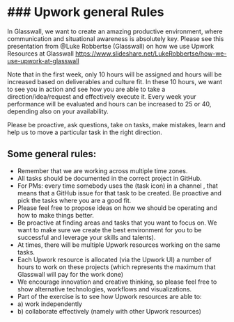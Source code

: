 # ### Upwork general Rules

In Glasswall, we want to create an amazing productive environment, where communication and situational awareness is absolutely key. Please see this presentation from @Luke Robbertse (Glasswall) on how we use Upwork Resources at Glasswall https://www.slideshare.net/LukeRobbertse/how-we-use-upwork-at-glasswall

Note that in the first week, only 10 hours will be assigned and hours will be increased based on deliverables and culture fit. In these 10 hours, we want to see you in action and see how you are able to take a direction/idea/request and effectively execute it. Every week your performance will be evaluated and hours can be increased to 25 or 40, depending also on your availability. 

Please be proactive, ask questions, take on tasks, make mistakes, learn and help us to move a particular task in the right direction.

## Some general rules:
* Remember that we are working across multiple time zones.
* All tasks should be documented in the correct project in GitHub.
* For PMs:  every time somebody uses the  (task icon) in a channel , that means that a GitHub issue for that task to be created. Be proactive and pick the tasks where you are a good fit. 
* Please feel free to propose ideas on how we should be operating and how to make things better.
* Be proactive at finding areas and tasks that you want to focus on. We want to make sure we create the best environment for you to be successful and leverage your skills and talents).
* At times, there will be multiple Upwork resources working on the same tasks.
* Each Upwork resource is allocated (via the Upwork UI) a number of hours to work on these projects (which represents the maximum that Glasswall will pay for the work done)
* We encourage innovation and creative thinking, so please feel free to show alternative technologies, workflows and visualizations.
* Part of the exercise is to see how Upwork resources are able to:
* a) work independently
* b) collaborate effectively (namely with other Upwork resources)


